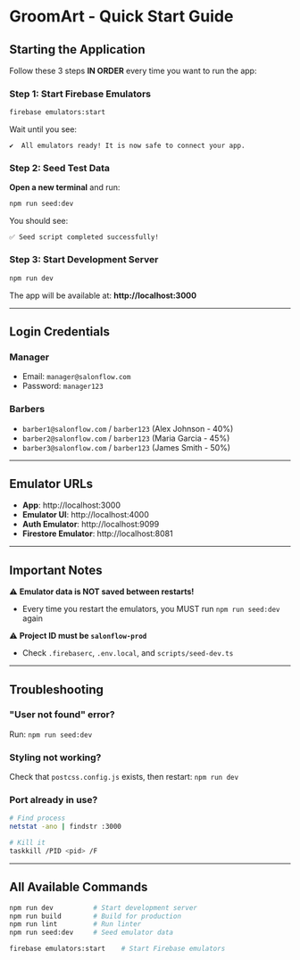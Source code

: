 # GroomArt - Quick Start Guide

## Starting the Application

Follow these 3 steps **IN ORDER** every time you want to run the app:

### Step 1: Start Firebase Emulators

```bash
firebase emulators:start
```

Wait until you see:

```
✔  All emulators ready! It is now safe to connect your app.
```

### Step 2: Seed Test Data

**Open a new terminal** and run:

```bash
npm run seed:dev
```

You should see:

```
✅ Seed script completed successfully!
```

### Step 3: Start Development Server

```bash
npm run dev
```

The app will be available at: **http://localhost:3000**

---

## Login Credentials

### Manager

- Email: `manager@salonflow.com`
- Password: `manager123`

### Barbers

- `barber1@salonflow.com` / `barber123` (Alex Johnson - 40%)
- `barber2@salonflow.com` / `barber123` (Maria Garcia - 45%)
- `barber3@salonflow.com` / `barber123` (James Smith - 50%)

---

## Emulator URLs

- **App**: http://localhost:3000
- **Emulator UI**: http://localhost:4000
- **Auth Emulator**: http://localhost:9099
- **Firestore Emulator**: http://localhost:8081

---

## Important Notes

⚠️ **Emulator data is NOT saved between restarts!**

- Every time you restart the emulators, you MUST run `npm run seed:dev` again

⚠️ **Project ID must be `salonflow-prod`**

- Check `.firebaserc`, `.env.local`, and `scripts/seed-dev.ts`

---

## Troubleshooting

### "User not found" error?

Run: `npm run seed:dev`

### Styling not working?

Check that `postcss.config.js` exists, then restart: `npm run dev`

### Port already in use?

```bash
# Find process
netstat -ano | findstr :3000

# Kill it
taskkill /PID <pid> /F
```

---

## All Available Commands

```bash
npm run dev          # Start development server
npm run build        # Build for production
npm run lint         # Run linter
npm run seed:dev     # Seed emulator data

firebase emulators:start    # Start Firebase emulators
```
